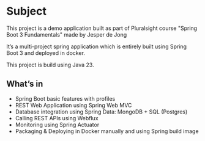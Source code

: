 # Subject

This project is a demo application built as part of Pluralsight course "Spring Boot 3 Fundamentals" made by Jesper de Jong 

It’s a multi-project spring application which is entirely built using Spring Boot 3 and deployed in docker. 

This project is build using Java 23.

## What’s in

- Spring Boot basic features with profiles
- REST Web Application using Spring Web MVC
- Database integration using Spring Data: MongoDB + SQL (Postgres)
- Calling REST APIs using Webflux
- Monitoring using Spring Actuator
- Packaging & Deploying in Docker manually and using Spring build image
